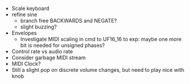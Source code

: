 - Scale keyboard
- refine sine
  - branch free BACKWARDS and NEGATE?
  - slight buzzing?
- Envelopes
  - Investigate MIDI scaling in cmd to UF16_16 to exp: maybe one more bit is needed for unsigned phases?
- Control rate vs audio rate
- Consider garbage MIDI stream
- MIDI Clock?
- Still a slight pop on discrete volume changes, but need to play nice with knob
